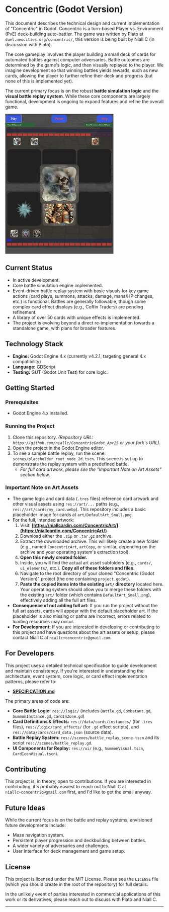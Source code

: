 # Concentric (Godot Version)

This document describes the technical design and current implementation of "Concentric" in Godot. Concentric is a turn-based Player vs. Environment (PvE) deck-building auto-battler. The game was written by Piato at `duel.neocities.org/concentric/`, this version is being built by Niall C (in discussion with Piato).

The core gameplay involves the player building a small deck of cards for automated battles against computer adversaries. Battle outcomes are determined by the game's logic, and then visually replayed to the player. We imagine development so that winning battles yields rewards, such as new cards, allowing the player to further refine their deck and progress (but none of this is implemented yet).

The current primary focus is on the robust **battle simulation logic** and the **visual battle replay system**. While these core components are largely functional, development is ongoing to expand features and refine the overall game.

![Gameplay Screenshot of Concentric in Godot](art/GameplayScreenshot_small.png)

## Current Status
* In active development.
* Core battle simulation engine implemented.
* Event-driven battle replay system with basic visuals for key game actions (card plays, summons, attacks, damage, mana/HP changes, etc.) is functional. Battles are generally followable, though some complex card effect displays (e.g., Coffin Traders) are pending refinement.
* A library of over 50 cards with unique effects is implemented.
* The project is evolving beyond a direct re-implementation towards a standalone game, with plans for broader features.

## Technology Stack
* **Engine:** Godot Engine 4.x (currently v4.2.1, targeting general 4.x compatibility)
* **Language:** GDScript
* **Testing:** GUT (Godot Unit Test) for core logic.

## Getting Started

### Prerequisites
* Godot Engine 4.x installed.

### Running the Project
1.  Clone this repository.
    *(Repository URL: `https://github.com/niallc/ConcentricGodot_Apr25` or your fork's URL).*
2.  Open the project in the Godot Engine editor.
3.  To see a sample battle replay, run the scene: `scenes/placeholder_root_node_2d.tscn`. This scene is set up to demonstrate the replay system with a predefined battle.
    * *For full card artwork, please see the "Important Note on Art Assets" section below.*

### Important Note on Art Assets
* The game logic and card data (`.tres` files) reference card artwork and other visual assets using `res://art/...` paths (e.g., `res://art/cards/my_card.webp`). This repository includes a basic placeholder image for cards at `art/DefaultArt_Small.png`.
* For the full, intended artwork:
    1.  Visit: **[https://niallcardin.com/ConcentricArt/](https://niallcardin.com/ConcentricArt/)**
    2.  Download either the `.zip` or `.tar.gz` archive.
    3.  Extract the downloaded archive. This will likely create a new folder (e.g., named `ConcentricArt`, `artCopy`, or similar, depending on the archive and your operating system's extraction tool).
    4.  **Open this newly created folder.**
    5.  Inside, you will find the actual art asset subfolders (e.g., `cards/`, `ui_elements/`, etc.). **Copy all of these folders and files.**
    6.  Navigate to the root directory of your cloned "Concentric (Godot Version)" project (the one containing `project.godot`).
    7.  **Paste the copied items into the existing `art/` directory** located here. Your operating system should allow you to merge these folders with the existing `art/` folder (which contains `DefaultArt_Small.png`), effectively adding all the full art files.
* **Consequence of not adding full art:** If you run the project without the full art assets, cards will appear with the default placeholder art. If the placeholder is also missing or paths are incorrect, errors related to loading resources may occur.
* **For Development:** If you are interested in developing or contributing to this project and have questions about the art assets or setup, please contact Niall C at `niallc+concentric@gmail.com`.

## For Developers

This project uses a detailed technical specification to guide development and maintain consistency. If you're interested in understanding the architecture, event system, core logic, or card effect implementation patterns, please refer to:

* **[SPECIFICATION.md](SPECIFICATION.md)**

The primary areas of code are:
* **Core Battle Logic:** `res://logic/` (includes `Battle.gd`, `Combatant.gd`, `SummonInstance.gd`, `CardInZone.gd`)
* **Card Definitions & Effects:** `res://data/cards/instances/` (for `.tres` files), `res://logic/card_effects/` (for `.gd` effect scripts), and `res://data/cards/card_data.json` (source data).
* **Battle Replay System:** `res://scenes/battle_replay_scene.tscn` and its script `res://scenes/battle_replay.gd`.
* **UI Components for Replay:** `res://ui/` (e.g., `SummonVisual.tscn`, `CardIconVisual.tscn`).

## Contributing
This project is, in theory, open to contributions. If you are interested in contributing, it's probably easiest to reach out to Niall C at `niallc+concentric@gmail.com` first, and I'd like to get the email anyway.

## Future Ideas
While the current focus is on the battle and replay systems, envisioned future developments include:
* Maze navigation system.
* Persistent player progression and deckbuilding between battles.
* A wider variety of adversaries and challenges.
* User interface for deck management and game setup.

## License
This project is licensed under the MIT License. Please see the `LICENSE` file (which you should create in the root of the repository) for full details.

In the unlikely event of parties interested in commercial applications of this work or its derivatives, please reach out to discuss with Piato and Niall C.

---